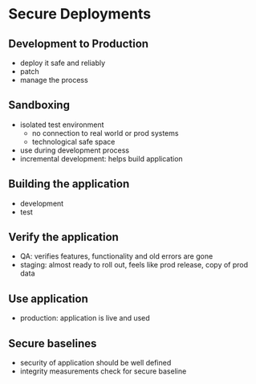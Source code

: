 # Secure Deployments

## Development to Production

- deploy it safe and reliably
- patch
- manage the process

## Sandboxing

- isolated test environment
  - no connection to real world or prod systems
  - technological safe space
- use during development process
- incremental development: helps build application

## Building the application

- development
- test

## Verify the application

- QA: verifies features, functionality and old errors are gone
- staging: almost ready to roll out, feels like prod release, copy of prod data

## Use application

- production: application is live and used

## Secure baselines

- security of application should be well defined
- integrity measurements check for secure baseline

